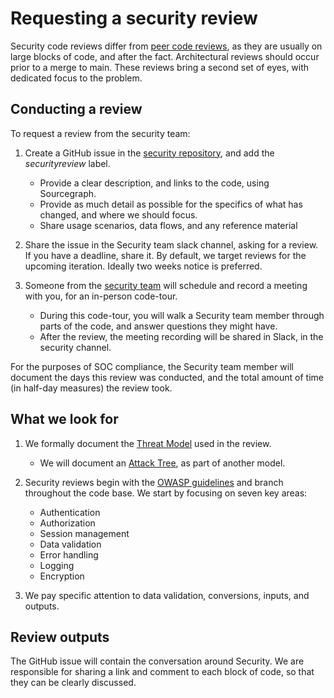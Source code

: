 # Requesting a security review

Security code reviews differ from [peer code reviews](https://about.sourcegraph.com/handbook/engineering/code_reviews), as they are usually on large blocks of code, and after the fact. Architectural reviews should occur prior to a merge to main. These reviews bring a second set of eyes, with dedicated focus to the problem.

## Conducting a review

To request a review from the security team:

1. Create a GitHub issue in the [security repository](https://www.github.com/sourcegraph/security-issues), and add the *securityreview* label.
    * Provide a clear description, and links to the code, using Sourcegraph.
    * Provide as much detail as possible for the specifics of what has changed, and where we should focus.
    * Share usage scenarios, data flows, and any reference material

1. Share the issue in the Security team slack channel, asking for a review. If you have a deadline, share it. By default, we target reviews for the upcoming iteration. Ideally two weeks notice is preferred.

1. Someone from the [security team](mailto:security@sourcegraph.com) will schedule and record a meeting with you, for an in-person code-tour.
    * During this code-tour, you will walk a Security team member through parts of the code, and answer questions they might have.
    * After the review, the meeting recording will be shared in Slack, in the security channel.

For the purposes of SOC compliance, the Security team member will document the days this review was conducted, and the total amount of time (in half-day measures) the review took.

## What we look for

1. We formally document the [Threat Model](https://owasp.org/www-community/Application_Threat_Modeling) used in the review.
    * We will document an [Attack Tree](https://insights.sei.cmu.edu/sei_blog/2018/12/threat-modeling-12-available-methods.html), as part of another model.

1. Security reviews begin with the [OWASP guidelines](https://owasp.org/www-pdf-archive/OWASP_Code_Review_Guide_v2.pdf) and branch throughout the code base. We start by focusing on seven key areas:

    * Authentication
    * Authorization
    * Session management
    * Data validation
    * Error handling
    * Logging
    * Encryption

1. We pay specific attention to data validation, conversions, inputs, and outputs.

## Review outputs

The GitHub issue will contain the conversation around Security. We are responsible for sharing a link and comment to each block of code, so that they can be clearly discussed.
